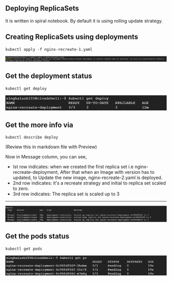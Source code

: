 ## Deploying ReplicaSets
It is written in spiral notebook.
By default it is using rolling update strategy.


## Creating ReplicaSets using deployments
```
kubectl apply -f nginx-recreate-1.yaml
```
![create](./images/1.create.png)

## Get the deployment status
```
kubectl get deploy
```
![status](./images/3.deployment-status.png)

## Get the more info via 
```
kubectl describe deploy
```
(Review this in markdown file with Preview)

Now in Message column, you can see, 
- Ist row indicates: when we created the first replica set i.e nginx-recreate-deployment,
After that when an Image with version has to updated, to Update the new image, 
nginx-recreate-2.yaml is deployed.
- 2nd row indicates:  it's a recreate strategy and initial to replica set scaled to zero.
- 3rd row indicates:  The replica set is scaled up to 3
****

![recreate-strategy](./images/4.recreate-strategy.png)
## Get the pods status
```
kubectl get pods
```
![status](./images/2.pods-status.png)

